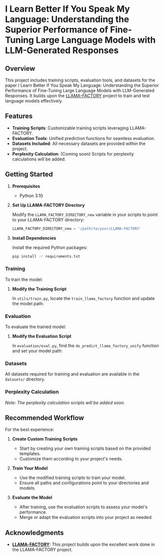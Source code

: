 # I Learn Better If You Speak My Language: Understanding the Superior Performance of Fine-Tuning Large Language Models with LLM-Generated Responses

## Overview

This project includes training scripts, evaluation tools, and datasets for the paper I Learn Better If You Speak My Language: Understanding the Superior Performance of Fine-Tuning Large Language Models with LLM-Generated Responses. It builds upon the [LLAMA-FACTORY](https://github.com/hiyouga/LLaMA-Factory.git) project to train and test language models effectively.

## Features

- **Training Scripts**: Customizable training scripts leveraging LLAMA-FACTORY.
- **Evaluation Tools**: Unified prediction functions for seamless evaluation.
- **Datasets Included**: All necessary datasets are provided within the project.
- **Perplexity Calculation**: (Coming soon) Scripts for perplexity calculations will be added.

## Getting Started

1. **Prerequisites**

   - Python 3.10

2. **Set Up LLAMA-FACTORY Directory**

   Modify the `LLAMA_FACTORY_DIRECTORY_new` variable in your scripts to point to your LLAMA-FACTORY directory:

   ```python
   LLAMA_FACTORY_DIRECTORY_new = '/path/to/your/LLAMA-FACTORY'
   ```

3. **Install Dependencies**

   Install the required Python packages:

   ```bash
   pip install -r requirements.txt
   ```


### Training

To train the model:

1. **Modify the Training Script**

   In `utils/train.py`, locate the `train_llama_factory` function and update the model path:

### Evaluation

To evaluate the trained model:

1. **Modify the Evaluation Script**

   In `evaluation/eval.py`, find the `do_predict_llama_factory_unify` function and set your model path:


### Datasets

All datasets required for training and evaluation are available in the `datasets/` directory.

### Perplexity Calculation

*Note: The perplexity calculation scripts will be added soon.*

## Recommended Workflow

For the best experience:

1. **Create Custom Training Scripts**

   - Start by creating your own training scripts based on the provided templates.
   - Customize them according to your project's needs.

2. **Train Your Model**

   - Use the modified training scripts to train your model.
   - Ensure all paths and configurations point to your directories and models.

3. **Evaluate the Model**

   - After training, use the evaluation scripts to assess your model's performance.
   - Merge or adapt the evaluation scripts into your project as needed.

## Acknowledgments

- **[LLAMA-FACTORY](https://github.com/hiyouga/LLaMA-Factory.git)**: This project builds upon the excellent work done in the LLAMA-FACTORY project.
